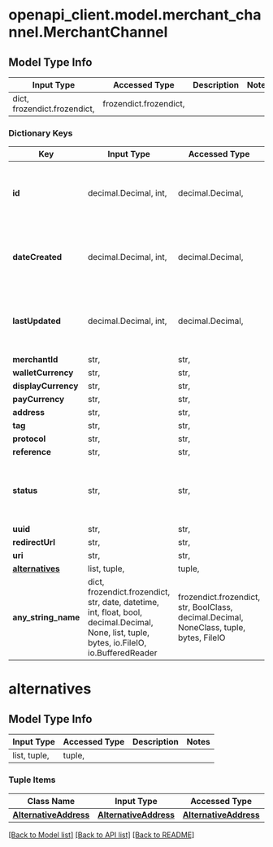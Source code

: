 # openapi_client.model.merchant_channel.MerchantChannel

## Model Type Info
Input Type | Accessed Type | Description | Notes
------------ | ------------- | ------------- | -------------
dict, frozendict.frozendict,  | frozendict.frozendict,  |  | 

### Dictionary Keys
Key | Input Type | Accessed Type | Description | Notes
------------ | ------------- | ------------- | ------------- | -------------
**id** | decimal.Decimal, int,  | decimal.Decimal,  |  | [optional] if omitted the server will use the default value of 0
**dateCreated** | decimal.Decimal, int,  | decimal.Decimal,  |  | [optional] if omitted the server will use the default value of 0
**lastUpdated** | decimal.Decimal, int,  | decimal.Decimal,  |  | [optional] if omitted the server will use the default value of 0
**merchantId** | str,  | str,  |  | [optional] 
**walletCurrency** | str,  | str,  |  | [optional] 
**displayCurrency** | str,  | str,  |  | [optional] 
**payCurrency** | str,  | str,  |  | [optional] 
**address** | str,  | str,  |  | [optional] 
**tag** | str,  | str,  |  | [optional] 
**protocol** | str,  | str,  |  | [optional] 
**reference** | str,  | str,  |  | [optional] 
**status** | str,  | str,  |  | [optional] must be one of ["OPEN", "CLOSED", ] 
**uuid** | str,  | str,  |  | [optional] 
**redirectUrl** | str,  | str,  |  | [optional] 
**uri** | str,  | str,  |  | [optional] 
**[alternatives](#alternatives)** | list, tuple,  | tuple,  |  | [optional] 
**any_string_name** | dict, frozendict.frozendict, str, date, datetime, int, float, bool, decimal.Decimal, None, list, tuple, bytes, io.FileIO, io.BufferedReader | frozendict.frozendict, str, BoolClass, decimal.Decimal, NoneClass, tuple, bytes, FileIO | any string name can be used but the value must be the correct type | [optional]

# alternatives

## Model Type Info
Input Type | Accessed Type | Description | Notes
------------ | ------------- | ------------- | -------------
list, tuple,  | tuple,  |  | 

### Tuple Items
Class Name | Input Type | Accessed Type | Description | Notes
------------- | ------------- | ------------- | ------------- | -------------
[**AlternativeAddress**](AlternativeAddress.md) | [**AlternativeAddress**](AlternativeAddress.md) | [**AlternativeAddress**](AlternativeAddress.md) |  | 

[[Back to Model list]](../../README.md#documentation-for-models) [[Back to API list]](../../README.md#documentation-for-api-endpoints) [[Back to README]](../../README.md)


